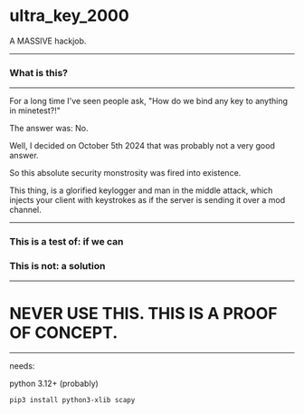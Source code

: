 # ultra_key_2000
 A MASSIVE hackjob.

-----

### What is this?

-----

For a long time I've seen people ask, "How do we bind any key to anything in minetest?!"

The answer was: No.

Well, I decided on October 5th 2024 that was probably not a very good answer.

So this absolute security monstrosity was fired into existence.

This thing, is a glorified keylogger and man in the middle attack, which injects your client with keystrokes as if the server is sending it over a mod channel.

-----

### This is a test of: if we can

### This is not: a solution

-----
# NEVER USE THIS. THIS IS A PROOF OF CONCEPT.
-----

needs:

python 3.12+ (probably)

```
pip3 install python3-xlib scapy
```